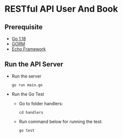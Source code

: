 # RESTful API User And Book

## Prerequisite

- [Go 1.18](https://golang.org/dl/)
- [GORM](https://gorm.io/index.html)
- [Echo Framework](https://echo.labstack.com/)

## Run the API Server

- Run the server

  ```shell
  go run main.go
  ```

- Run the Go Test

  - Go to folder handlers:

    ```shell
    cd handlers
    ```

  - Run command below for running the test:

    ```shell
    go test
    ```

